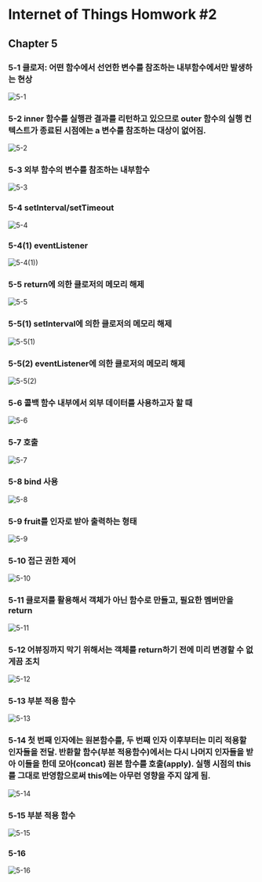 # Internet of Things Homwork #2
## Chapter 5

### 5-1 클로저: 어떤 함수에서 선언한 변수를 참조하는 내부함수에서만 발생하는 현상
![5-1](./image/5-1.PNG)

### 5-2 inner 함수를 실행관 결과를 리턴하고 있으므로 outer 함수의 실행 컨텍스트가 종료된 시점에는 a 변수를 참조하는 대상이 없어짐.
![5-2](./image/5-2.PNG)

### 5-3 외부 함수의 변수를 참조하는 내부함수
![5-3](./image/5-3.PNG)

### 5-4 setInterval/setTimeout
![5-4](./image/5-4.PNG)

### 5-4(1) eventListener
![5-4(1))](./image/5-4(1).PNG)

### 5-5 return에 의한 클로저의 메모리 해제
![5-5](./image/5-5.PNG)

### 5-5(1) setInterval에 의한 클로저의 메모리 해제
![5-5(1)](./image/5-5(1).PNG)

### 5-5(2) eventListener에 의한 클로저의 메모리 해제
![5-5(2)](./image/5-5(2).PNG)

### 5-6 콜백 함수 내부에서 외부 데이터를 사용하고자 할 때
![5-6](./image/5-6.PNG)

### 5-7 호출
![5-7](./image/5-7.PNG)

### 5-8 bind 사용
![5-8](./image/5-8.PNG)

### 5-9 fruit를 인자로 받아 출력하는 형태
![5-9](./image/5-9.PNG)

### 5-10 접근 권한 제어
![5-10](./image/5-10.PNG)

### 5-11 클로저를 활용해서 객체가 아닌 함수로 만들고, 필요한 멤버만을 return
![5-11](./image/5-11.PNG)

### 5-12 어뷰징까지 막기 위해서는 객체를 return하기 전에 미리 변경할 수 없게끔 조치
![5-12](./image/5-12.PNG)

### 5-13 부분 적용 함수
![5-13](./image/5-13.PNG)

### 5-14 첫 번째 인자에는 원본함수를, 두 번째 인자 이후부터는 미리 적용할 인자들을 전달. 반환할 함수(부분 적용함수)에서는 다시 나머지 인자들을 받아 이들을 한데 모아(concat) 원본 함수를 호출(apply). 실행 시점의 this를 그대로 반영함으로써 this에는 아무런 영향을 주지 않게 됨.
![5-14](./image/5-14.PNG)

### 5-15 부분 적용 함수
![5-15](./image/5-15.PNG)

### 5-16
![5-16](./image/5-16.PNG)

